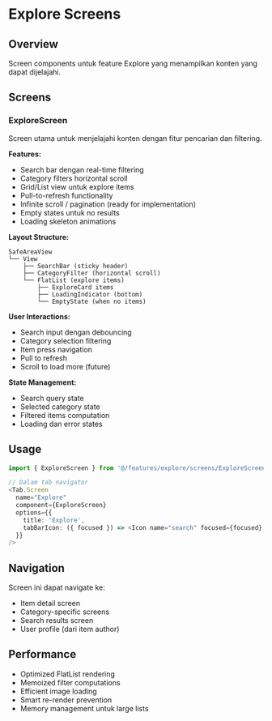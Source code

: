 # Explore Screens

## Overview

Screen components untuk feature Explore yang menampilkan konten yang dapat dijelajahi.

## Screens

### ExploreScreen

Screen utama untuk menjelajahi konten dengan fitur pencarian dan filtering.

**Features:**

- Search bar dengan real-time filtering
- Category filters horizontal scroll
- Grid/List view untuk explore items
- Pull-to-refresh functionality
- Infinite scroll / pagination (ready for implementation)
- Empty states untuk no results
- Loading skeleton animations

**Layout Structure:**

```
SafeAreaView
└── View
    ├── SearchBar (sticky header)
    ├── CategoryFilter (horizontal scroll)
    └── FlatList (explore items)
        ├── ExploreCard items
        ├── LoadingIndicator (bottom)
        └── EmptyState (when no items)
```

**User Interactions:**

- Search input dengan debouncing
- Category selection filtering
- Item press navigation
- Pull to refresh
- Scroll to load more (future)

**State Management:**

- Search query state
- Selected category state
- Filtered items computation
- Loading dan error states

## Usage

```typescript
import { ExploreScreen } from '@/features/explore/screens/ExploreScreen';

// Dalam tab navigator
<Tab.Screen
  name="Explore"
  component={ExploreScreen}
  options={{
    title: 'Explore',
    tabBarIcon: ({ focused }) => <Icon name="search" focused={focused} />
  }}
/>
```

## Navigation

Screen ini dapat navigate ke:

- Item detail screen
- Category-specific screens
- Search results screen
- User profile (dari item author)

## Performance

- Optimized FlatList rendering
- Memoized filter computations
- Efficient image loading
- Smart re-render prevention
- Memory management untuk large lists
